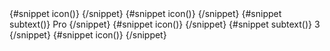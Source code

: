 <Sidebar aclass='p-2'>
  <SidebarGroup>
    <SidebarItem label="Dashboard" href="/">
      {#snippet icon()}
        <ChartSolid
          class="h-5 w-5 text-gray-500 transition duration-75 group-hover:text-gray-900 dark:text-gray-400 dark:group-hover:text-white"
        />
      {/snippet}
    </SidebarItem>
    <SidebarItem label="Kanban" {spanclass}>
      {#snippet icon()}
        <GridSolid
          class="h-5 w-5 text-gray-500 transition duration-75 group-hover:text-gray-900 dark:text-gray-400 dark:group-hover:text-white"
        />
      {/snippet}
      {#snippet subtext()}
        <span
          class="ms-3 inline-flex items-center justify-center rounded-full bg-gray-200 px-2 text-sm font-medium text-gray-800 dark:bg-gray-700 dark:text-gray-300"
        >
          Pro
        </span>
      {/snippet}
    </SidebarItem>
    <SidebarItem label="Inbox" {spanclass}>
      {#snippet icon()}
        <MailBoxSolid
          class="h-5 w-5 text-gray-500 transition duration-75 group-hover:text-gray-900 dark:text-gray-400 dark:group-hover:text-white"
        />
      {/snippet}
      {#snippet subtext()}
        <span
          class="ms-3 inline-flex h-3 w-3 items-center justify-center rounded-full bg-primary-200 p-3 text-sm font-medium text-primary-600 dark:bg-primary-900 dark:text-primary-200"
        >
          3
        </span>
      {/snippet}
    </SidebarItem>
    <SidebarItem label="Sidebar" href="/sidebar">
      {#snippet icon()}
        <UserSolid
          class="h-5 w-5 text-gray-500 transition duration-75 group-hover:text-gray-900 dark:text-gray-400 dark:group-hover:text-white"
        />
      {/snippet}
    </SidebarItem>
  </SidebarGroup>
</Sidebar>